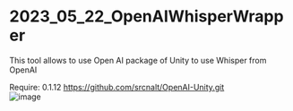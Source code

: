 # 2023_05_22_OpenAIWhisperWrapper
This tool allows to use Open AI package of Unity to use Whisper from OpenAI

Require: 0.1.12 https://github.com/srcnalt/OpenAI-Unity.git  
![image](https://github.com/EloiStree/2023_05_22_OpenAIWhisperWrapper/assets/20149493/1c659488-7a61-4344-a49b-8210e6e97159)  


